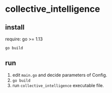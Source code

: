 # collective_intelligence
## install
require: go >= 1.13

```
go build
```

## run

1. edit `main.go` and decide parameters of Config.
2. `go build`
3. run `collective_intelligence` executable file.